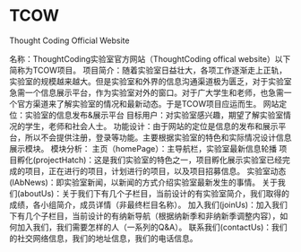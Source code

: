 # TCOW
Thought Coding Official Website

名称：ThoughtCoding实验室官方网站（ThoughtCoding offical website）以下简称为TCOW项目。
项目简介：随着实验室日益壮大，各项工作逐渐走上正轨，实验室的规模越来越大。但是实验室和外界的信息沟通渠道极为匮乏，对于实验室急需一个信息展示平台，作为实验室对外的窗口。对于广大学生和老师，也急需一个官方渠道来了解实验室的情况和最新动态。于是TCOW项目应运而生。
网站定位：实验室的信息发布&展示平台
目标用户：对实验室感兴趣，期望了解实验室情况的学生，老师和社会人士。
功能设计：由于网站的定位是信息的发布和展示平台，所以不会提供注册，登录等功能。主要根据实验室的特色和实际情况设计信息展示模块。
模块分析：
主页（homePage）：主导航栏，实验室最新信息轮播
项目孵化(projectHatch)：这是我们实验室的特色之一，项目孵化展示实验室已经完成的项目，正在进行的项目，计划进行的项目，以及项目招募信息。
实验室动态(lAbNews)：即实验室新闻，以新闻的方式介绍实验室最新发生的事情。
关于我们(aboutUs)：关于我们下有几个子栏目，当前设计的有实验室简介，我们取得的成绩，各小组简介，成员详情（非最终栏目名称）。
加入我们(joinUs)：加入我们下有几个子栏目，当前设计的有纳新导航（根据纳新季和非纳新季调整内容），如何加入我们，我们需要怎样的人（一系列的Q&A）。
联系我们(contactUs)：我们的社交网络信息，我们的地址信息，我们的电话信息。
